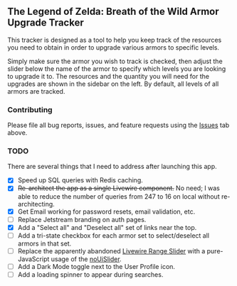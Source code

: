 ## The Legend of Zelda: Breath of the Wild Armor Upgrade Tracker

This tracker is designed as a tool to help you keep track of the resources you need to obtain in order to upgrade various armors to specific levels.

Simply make sure the armor you wish to track is checked, then adjust the slider below the name of the armor to specify which levels you are looking to upgrade it to. The resources and the quantity you will need for the upgrades are shown in the sidebar on the left. By default, all levels of all armors are tracked.

### Contributing

Please file all bug reports, issues, and feature requests using the [Issues](https://github.com/SturmB/botw-armor-upgrade-tracker/issues) tab above.

### TODO

There are several things that I need to address after launching this app.

- [x] Speed up SQL queries with Redis caching.
- [x] ~~Re-architect the app as a single Livewire component.~~ No need; I was able to reduce the number of queries from 247 to 16 on local without re-architecting.
- [x] Get Email working for password resets, email validation, etc.
- [ ] Replace Jetstream branding on auth pages.
- [x] Add a "Select all" and "Deselect all" set of links near the top.
- [ ] Add a tri-state checkbox for each armor set to select/deselect all armors in that set.
- [ ] Replace the apparently abandoned [Livewire Range Slider](https://github.com/jantinnerezo/livewire-range-slider) with a pure-JavaScript usage of the [noUiSlider](https://refreshless.com/nouislider/).
- [ ] Add a Dark Mode toggle next to the User Profile icon.
- [ ] Add a loading spinner to appear during searches.
